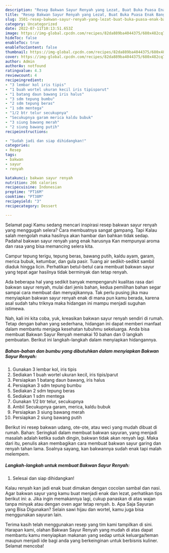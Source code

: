 ```yaml
---
description: "Resep Bakwan Sayur Renyah yang Lezat, Buat Buka Puasa Enak Banget"
title: "Resep Bakwan Sayur Renyah yang Lezat, Buat Buka Puasa Enak Banget"
slug: 3501-resep-bakwan-sayur-renyah-yang-lezat-buat-buka-puasa-enak-banget
category: Uncategorized
date: 2022-07-11T10:13:51.653Z
image: https://img-global.cpcdn.com/recipes/82da889ba4044375/680x482cq70/bakwan-sayur-renyah-foto-resep-utama.jpg
hideToc: false
enableToc: true
enableTocContent: false
thumbnail: https://img-global.cpcdn.com/recipes/82da889ba4044375/680x482cq70/bakwan-sayur-renyah-foto-resep-utama.jpg
cover: https://img-global.cpcdn.com/recipes/82da889ba4044375/680x482cq70/bakwan-sayur-renyah-foto-resep-utama.jpg
author: Admin
authorAv: notfound
ratingvalue: 4.3
reviewcount: 4
recipeingredient:
- "3 lembar kol iris tipis"
- "1 buah wortel ukuran kecil iris tipisparut"
- "1 batang daun bawang iris halus"
- "3 sdm tepung bumbu"
- "2 sdm tepung beras"
- "1 sdm mentega"
- "1/2 btr telur secukupnya"
- "Secukupnya garam merica kaldu bubuk"
- "3 siung bawang merah"
- "2 siung bawang putih"
recipeinstructions:

- "Sudah jadi dan siap dihidangkan!"
categories:
- Resep
tags:
- bakwan
- sayur
- renyah

katakunci: bakwan sayur renyah 
nutrition: 266 calories
recipecuisine: Indonesian
preptime: "PT16M"
cooktime: "PT38M"
recipeyield: "3"
recipecategory: Dessert

---
```



Selamat pagi Kamu sedang mencari inspirasi resep bakwan sayur renyah yang menggugah selera? Cara membuatnya sangat gampang. Tapi Kalau salah mengolah maka hasilnya akan hambar dan bahkan tidak sedap. Padahal bakwan sayur renyah yang enak harusnya Kan mempunyai aroma dan rasa yang bisa memancing selera kita.


Campur tepung terigu, tepung beras, bawang putih, kaldu ayam, garam, merica bubuk, ketumbar, dan gula pasir. Tuang air sedikit-sedikit sambil diaduk hingga licin. Perhatikan betul-betul cara membuat bakwan sayur yang tepat agar hasilnya tidak berminyak dan tetap renyah.

Ada beberapa hal yang sedikit banyak mempengaruhi kualitas rasa dari bakwan sayur renyah, mulai dari jenis bahan, kedua pemilihan bahan segar sampai cara membuat dan menyajikannya. Tak perlu pusing jika mau menyiapkan bakwan sayur renyah enak di mana pun kamu berada, karena asal sudah tahu triknya maka hidangan ini mampu menjadi suguhan istimewa.


Nah, kali ini kita coba, yuk, kreasikan bakwan sayur renyah sendiri di rumah. Tetap dengan bahan yang sederhana, hidangan ini dapat memberi manfaat dalam membantu menjaga kesehatan tubuhmu sekeluarga. Anda bisa membuat Bakwan Sayur Renyah memakai 10 bahan dan 0 langkah pembuatan. Berikut ini langkah-langkah dalam menyiapkan hidangannya.

<!--inarticleads1-->

##### Bahan-bahan dan bumbu yang dibutuhkan dalam menyiapkan Bakwan Sayur Renyah:

1. Gunakan 3 lembar kol, iris tipis
1. Sediakan 1 buah wortel ukuran kecil, iris tipis/parut
1. Persiapkan 1 batang daun bawang, iris halus
1. Persiapkan 3 sdm tepung bumbu
1. Sediakan 2 sdm tepung beras
1. Sediakan 1 sdm mentega
1. Gunakan 1/2 btr telur, secukupnya
1. Ambil Secukupnya garam, merica, kaldu bubuk
1. Persiapkan 3 siung bawang merah
1. Persiapkan 2 siung bawang putih


Berikut ini resep bakwan udang, ote-ote, atau weci yang mudah dibuat di rumah. Bahan: Seringkali dalam membuat bakwan sayuran, yang menjadi masalah adalah ketika sudah dingin, bakwan tidak akan renyah lagi. Maka dari itu, penulis akan membagikan cara membuat bakwan sayur garing dan renyah tahan lama. Soalnya sayang, kan bakwannya sudah enak tapi malah melempem. 

<!--inarticleads2-->

##### Langkah-langkah untuk membuat Bakwan Sayur Renyah:


1. Selesai dan siap dihidangkan!

Kalau renyah kan jadi enak buat dimakan dengan cocolan sambal dan nasi. Agar bakwan sayur yang kamu buat menjadi enak dan lezat, perhatikan tips berikut ini: a. Jika ingin memakannya lagi, cukup panaskan di atas wajan tanpa minyak atau dengan oven agar tetap renyah. b. Apa Saja Sayuran yang Bisa Digunakan? Selain sawi hijau dan wortel, kamu juga bisa menggunakan sayuran lain. 

Terima kasih telah menggunakan resep yang tim kami tampilkan di sini. Harapan kami, olahan Bakwan Sayur Renyah yang mudah di atas dapat membantu kamu menyiapkan makanan yang sedap untuk keluarga/teman maupun menjadi ide bagi anda yang berkeinginan untuk berbisnis kuliner. Selamat mencoba!
